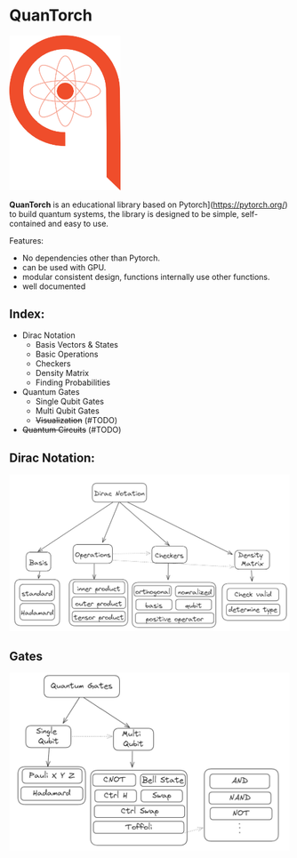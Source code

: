 # QuanTorch

<img src="assets/QuanTorchLogo.png" width="200"/>

**QuanTorch** is an educational library based on Pytorch](https://pytorch.org/) to build quantum systems, the library is designed to be simple, self-contained and easy to use.

Features:
- No dependencies other than Pytorch.
- can be used with GPU.
- modular consistent design, functions internally use other functions.
- well documented


## Index:
- Dirac Notation
    - Basis Vectors & States
    - Basic Operations
    - Checkers
    - Density Matrix
    - Finding Probabilities
- Quantum Gates
    - Single Qubit Gates
    - Multi Qubit Gates
    - <strike> Visualization</strike> (#TODO)
- <strike> Quantum Circuits</strike> (#TODO)


## Dirac Notation:
![Dirag image](assets/dirac.png)

## Gates
![Gates image](assets/qgates.png)